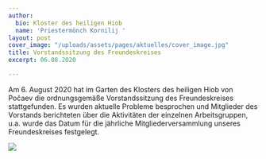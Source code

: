 ```yaml
---
author:
  bio: Kloster des heiligen Hiob
  name: 'Priestermönch Kornilij '
layout: post
cover_image: "/uploads/assets/pages/aktuelles/cover_image.jpg"
title: Vorstandssitzung des Freundeskreises
excerpt: 06.08.2020

---
```

Am 6. August 2020 hat im Garten des Klosters des heiligen Hiob von Počaev die ordnungsgemäße Vorstandssitzung des Freundeskreises stattgefunden. Es wurden aktuelle Probleme besprochen und Mitglieder des Vorstands berichteten über die Aktivitäten der einzelnen Arbeitsgruppen, u.a. wurde das Datum für die jährliche Mitgliederversammlung unseres Freundeskreises festgelegt.

![](https://res.cloudinary.com/hiobmon/image/upload/v1597749924/media/2020/IMG_2211_pmmwfx.jpg)